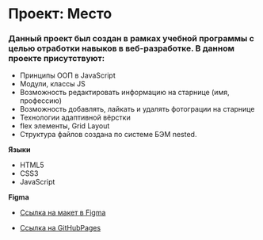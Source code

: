 # Проект: Место

### Данный проект был создан в рамках учебной программы с целью отработки навыков в веб-разработке. В данном проекте присутствуют:
* Принципы ООП в JavaScript
* Модули, классы JS
* Возможность редактировать информацию на старнице (имя, профессию)
* Возможность добавлять, лайкать и удалять фотограции на старнице
* Технологии адаптивной вёрстки
* flex элементы, Grid Layout
* Структура файлов создана по системе БЭМ nested.

**Языки**

* HTML5
* CSS3
* JavaScript

**Figma**

* [Ссылка на макет в Figma](https://www.figma.com/file/2cn9N9jSkmxD84oJik7xL7/JavaScript.-Sprint-4?node-id=0%3A1)

* [Ссылка на GitHubPages](https://senak322.github.io/mesto/index.html)
